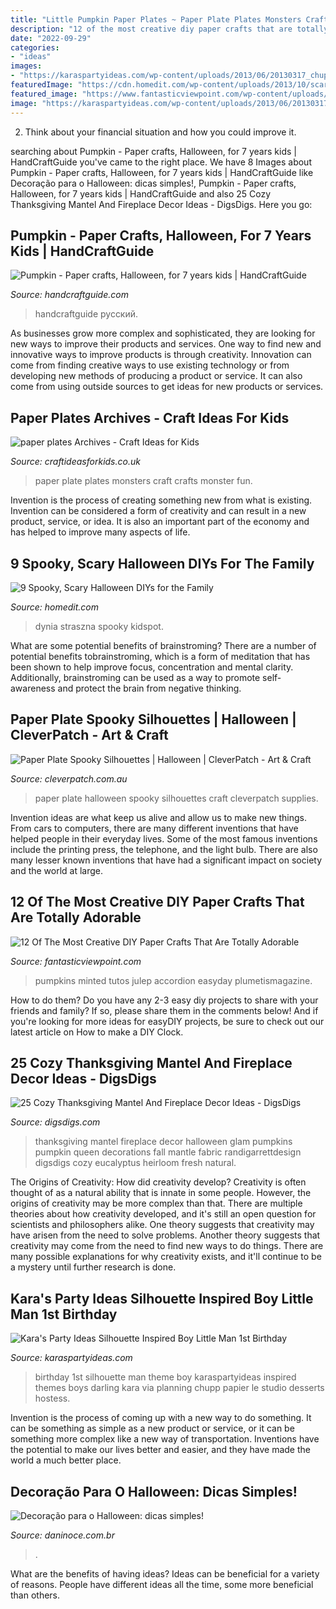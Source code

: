 ```yaml
---
title: "Little Pumpkin Paper Plates ~ Paper Plate Plates Monsters Craft Crafts Monster Fun"
description: "12 of the most creative diy paper crafts that are totally adorable"
date: "2022-09-29"
categories:
- "ideas"
images:
- "https://karaspartyideas.com/wp-content/uploads/2013/06/20130317_chupp-23_600x834.jpg"
featuredImage: "https://cdn.homedit.com/wp-content/uploads/2013/10/scary-pumpkin.jpg"
featured_image: "https://www.fantasticviewpoint.com/wp-content/uploads/2015/11/Pupmkin-Centerpiece-634x951.jpg"
image: "https://karaspartyideas.com/wp-content/uploads/2013/06/20130317_chupp-23_600x834.jpg"
---
```



2. Think about your financial situation and how you could improve it.

	

		
searching about Pumpkin - Paper crafts, Halloween, for 7 years kids | HandCraftGuide you've came to the right place. We have 8 Images about Pumpkin - Paper crafts, Halloween, for 7 years kids | HandCraftGuide like Decoração para o Halloween: dicas simples!, Pumpkin - Paper crafts, Halloween, for 7 years kids | HandCraftGuide and also 25 Cozy Thanksgiving Mantel And Fireplace Decor Ideas - DigsDigs. Here you go:
		
    
## Pumpkin - Paper Crafts, Halloween, For 7 Years Kids | HandCraftGuide

<img loading=lazy src="https://www.handcraftguide.com/sites/default/files/styles/original___water/public/6_64.jpg?itok=fygxQq-F" onerror="this.onerror=null;this.src='https://tse3.mm.bing.net/th?id=OIP.kjqOn5yUlGOWvoJPERjgMwHaGA&amp;pid=15.1';" alt="Pumpkin - Paper crafts, Halloween, for 7 years kids | HandCraftGuide">

_Source: handcraftguide.com_

>handcraftguide русский. 

	

As businesses grow more complex and sophisticated, they are looking for new ways to improve their products and services. One way to find new and innovative ways to improve products is through creativity. Innovation can come from finding creative ways to use existing technology or from developing new methods of producing a product or service. It can also come from using outside sources to get ideas for new products or services.

    
## Paper Plates Archives - Craft Ideas For Kids

<img loading=lazy src="http://www.craftideasforkids.co.uk/wp-content/uploads/2014/09/Paper-plate-monsters-9.jpg" onerror="this.onerror=null;this.src='https://tse2.mm.bing.net/th?id=OIP.MlomXQO_I9Nl1h0HWGr-WAHaGe&amp;pid=15.1';" alt="paper plates Archives - Craft Ideas for Kids">

_Source: craftideasforkids.co.uk_

>paper plate plates monsters craft crafts monster fun. 

	

Invention is the process of creating something new from what is existing. Invention can be considered a form of creativity and can result in a new product, service, or idea. It is also an important part of the economy and has helped to improve many aspects of life.

    
## 9 Spooky, Scary Halloween DIYs For The Family

<img loading=lazy src="https://cdn.homedit.com/wp-content/uploads/2013/10/scary-pumpkin.jpg" onerror="this.onerror=null;this.src='https://tse2.mm.bing.net/th?id=OIP.5cXE0N6SLwDIeFaqYe5ddQHaJ4&amp;pid=15.1';" alt="9 Spooky, Scary Halloween DIYs for the Family">

_Source: homedit.com_

>dynia straszna spooky kidspot. 

	

What are some potential benefits of brainstroming?
There are a number of potential benefits tobrainstroming, which is a form of meditation that has been shown to help improve focus, concentration and mental clarity. Additionally, brainstroming can be used as a way to promote self-awareness and protect the brain from negative thinking.

    
## Paper Plate Spooky Silhouettes | Halloween | CleverPatch - Art &amp; Craft

<img loading=lazy src="https://www.cleverpatch.com.au/images/ProductImages/90861L.jpg" onerror="this.onerror=null;this.src='https://tse1.mm.bing.net/th?id=OIP.7H8pIQpLqdLsencEHmJxkgHaHa&amp;pid=15.1';" alt="Paper Plate Spooky Silhouettes | Halloween | CleverPatch - Art &amp; Craft">

_Source: cleverpatch.com.au_

>paper plate halloween spooky silhouettes craft cleverpatch supplies. 

	

Invention ideas are what keep us alive and allow us to make new things. From cars to computers, there are many different inventions that have helped people in their everyday lives. Some of the most famous inventions include the printing press, the telephone, and the light bulb. There are also many lesser known inventions that have had a significant impact on society and the world at large.

    
## 12 Of The Most Creative DIY Paper Crafts That Are Totally Adorable

<img loading=lazy src="https://www.fantasticviewpoint.com/wp-content/uploads/2015/11/Pupmkin-Centerpiece-634x951.jpg" onerror="this.onerror=null;this.src='https://tse3.mm.bing.net/th?id=OIP.YmTkxl75YexUmcEvv0voegHaLH&amp;pid=15.1';" alt="12 Of The Most Creative DIY Paper Crafts That Are Totally Adorable">

_Source: fantasticviewpoint.com_

>pumpkins minted tutos julep accordion easyday plumetismagazine. 

	

How to do them?
Do you have any 2-3 easy diy projects to share with your friends and family? If so, please share them in the comments below! And if you're looking for more ideas for easyDIY projects, be sure to check out our latest article on How to make a DIY Clock.

    
## 25 Cozy Thanksgiving Mantel And Fireplace Decor Ideas - DigsDigs

<img loading=lazy src="https://www.digsdigs.com/photos/2018/10/03-a-gorgeous-thanksgiving-mantel-with-lots-of-fabric-pumpkins-with-fabric-leaves-and-a-fabric-pumpkin-display-next-to-the-fireplace.jpg" onerror="this.onerror=null;this.src='https://tse3.mm.bing.net/th?id=OIP.xP2Yfrhkc9ipoEbDHMGaJQHaLH&amp;pid=15.1';" alt="25 Cozy Thanksgiving Mantel And Fireplace Decor Ideas - DigsDigs">

_Source: digsdigs.com_

>thanksgiving mantel fireplace decor halloween glam pumpkins pumpkin queen decorations fall mantle fabric randigarrettdesign digsdigs cozy eucalyptus heirloom fresh natural. 

	

The Origins of Creativity: How did creativity develop?
Creativity is often thought of as a natural ability that is innate in some people. However, the origins of creativity may be more complex than that. There are multiple theories about how creativity developed, and it's still an open question for scientists and philosophers alike. One theory suggests that creativity may have arisen from the need to solve problems. Another theory suggests that creativity may come from the need to find new ways to do things. There are many possible explanations for why creativity exists, and it'll continue to be a mystery until further research is done.

    
## Kara&#039;s Party Ideas Silhouette Inspired Boy Little Man 1st Birthday

<img loading=lazy src="https://karaspartyideas.com/wp-content/uploads/2013/06/20130317_chupp-23_600x834.jpg" onerror="this.onerror=null;this.src='https://tse1.mm.bing.net/th?id=OIP.JWgWO2NFYhfIqEp2StmS1gHaKS&amp;pid=15.1';" alt="Kara&#039;s Party Ideas Silhouette Inspired Boy Little Man 1st Birthday">

_Source: karaspartyideas.com_

>birthday 1st silhouette man theme boy karaspartyideas inspired themes boys darling kara via planning chupp papier le studio desserts hostess. 

	

Invention is the process of coming up with a new way to do something. It can be something as simple as a new product or service, or it can be something more complex like a new way of transportation. Inventions have the potential to make our lives better and easier, and they have made the world a much better place.

    
## Decoração Para O Halloween: Dicas Simples!

<img loading=lazy src="https://www.daninoce.com.br/wp-content/uploads/2015/10/decoracao-de-halloween-ideias-simples-danielle-noce-5.jpg" onerror="this.onerror=null;this.src='https://tse3.mm.bing.net/th?id=OIP.XB2dmA0sxlJiFnz7hXr7WAHaLH&amp;pid=15.1';" alt="Decoração para o Halloween: dicas simples!">

_Source: daninoce.com.br_

>. 

	

What are the benefits of having ideas?
Ideas can be beneficial for a variety of reasons. People have different ideas all the time, some more beneficial than others.

